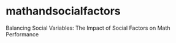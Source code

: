 # mathandsocialfactors
Balancing Social Variables: The Impact of Social Factors on Math Performance
